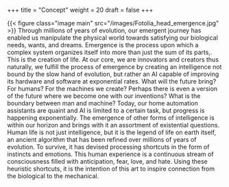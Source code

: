 +++
title = "Concept"
weight = 20
draft = false
+++

{{< figure class="image main" src="/images/Fotolia_head_emergence.jpg" >}}
Through millions of years of evolution, our emergent journey has enabled us manipulate the physical world towards satisfying our biological needs, wants, and dreams.  Emergence is the process upon which a complex system organizes itself into more than just the sum of its parts,. This is the creation of life.  At our core, we are innovators and creators thus naturally, we fulfill the process of emergence by creating an intelligence not bound by the slow hand of evolution, but rather an AI capable of improving its hardware and software at exponential rates.  What will the future bring?  For humans?  For the machines we create?  Perhaps there is even a version of the future where we become one with our inventions?
What is the boundary between man and machine?  Today, our home automation assistants are quaint and AI is limited to a certain task, but progress is happening exponentially.  The emergence of other forms of intelligence is within our horizon and brings with it an assortment of existential questions.  
Human life is not just intelligence, but it is the legend of life on earth itself, an ancient algorithm that has been refined over millions of years of evolution.  To survive, it has devised processing shortcuts in the form of instincts and emotions.  This human experience is a continuous stream of consciousness filled with anticipation, fear, love, and hate.  Using these heuristic shortcuts, it is the intention of this art to inspire connection from the biological to the mechanical.
